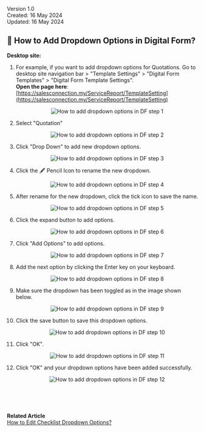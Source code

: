 Version 1.0<br>
Created: 16 May 2024<br>
Updated: 16 May 2024<br>
## 🔽 How to Add Dropdown Options in Digital Form?

**Desktop site:**<br>

1. For example, if you want to add dropdown options for Quotations. Go to desktop site navigation bar > "Template Settings" > "Digital Form Templates" > "Digital Form Template Settings".<br>
   **Open the page here**: [https://salesconnection.my/ServiceReport/TemplateSetting](https://salesconnection.my/ServiceReport/TemplateSetting)<br>

   <p align="center">
     <img src="img/How_to_add_dropdown_options_in_DF_step_1.png" alt="How to add dropdown options in DF step 1">
   </p>

2. Select "Quotation"

   <p align="center">
      <img src="img/How_to_add_dropdown_options_in_DF_step_2.png" alt="How to add dropdown options in DF step 2">
   </p>

3. Click "Drop Down" to add new dropdown options.<br>

   <p align="center">
     <img src="img/How_to_add_dropdown_options_in_DF_step_3.png" alt="How to add dropdown options in DF step 3">
   </p>
   
4. Click the 🖋️ Pencil Icon to rename the new dropdown.<br>

   <p align="center">
     <img src="img/How_to_add_dropdown_options_in_DF_step_4.png" alt="How to add dropdown options in DF step 4">
   </p>
  
5. After rename for the new dropdown, click the tick icon to save the name.<br>

   <p align="center">
      <img src="img/How_to_add_dropdown_options_in_DF_step_5.png" alt="How to add dropdown options in DF step 5">
   </p>
  
6. Click the expand button to add options.<br>

   <p align="center">
      <img src="img/How_to_add_dropdown_options_in_DF_step_6.png" alt="How to add dropdown options in DF step 6">
   </p>
  
7. Click "Add Options" to add options.<br>

   <p align="center">
     <img src="img/How_to_add_dropdown_options_in_DF_step_7.png" alt="How to add dropdown options in DF step 7">
   </p>
  
8. Add the next option by clicking the Enter key on your keyboard.<br>

   <p align="center">
     <img src="img/How_to_add_dropdown_options_in_DF_step_8.png" alt="How to add dropdown options in DF step 8">
   </p>
  
9. Make sure the dropdown has been toggled as in the image shown below.<br>

   <p align="center">
     <img src="img/How_to_add_dropdown_options_in_DF_step_9.png" alt="How to add dropdown options in DF step 9">
   </p>

10. Click the save button to save this dropdown options.<br>

    <p align="center">
     <img src="img/How_to_add_dropdown_options_in_DF_step_10.png" alt="How to add dropdown options in DF step 10">
    </p>

11. Click "OK".<br>

    <p align="center">
     <img src="img/How_to_add_dropdown_options_in_DF_step_11.png" alt="How to add dropdown options in DF step 11">
    </p>

12. Click "OK" and your dropdown options have been added successfully.<br>

    <p align="center">
     <img src="img/How_to_add_dropdown_options_in_DF_step_12.png" alt="How to add dropdown options in DF step 12">
    </p>
    <br><br><br>

**Related Article**<br>
[How to Edit Checklist Dropdown Options?](Edit_Dropdown_Options.md)
